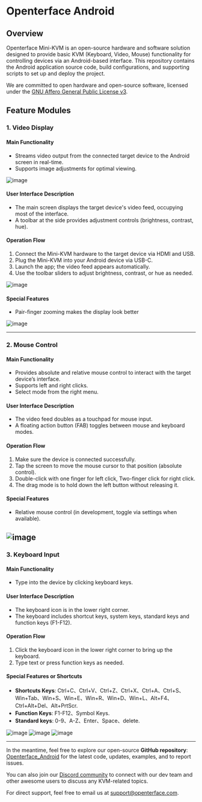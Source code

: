 # Openterface Android

## Overview

Openterface Mini-KVM is an open-source hardware and software solution designed to provide basic KVM (Keyboard, Video, Mouse) functionality for controlling devices via an Android-based interface. This repository contains the Android application source code, build configurations, and supporting scripts to set up and deploy the project.

We are committed to open hardware and open-source software, licensed under the [GNU Affero General Public License v3](LICENSE).

## Feature Modules

### 1. Video Display

#### Main Functionality

-   Streams video output from the connected target device to the Android screen in real-time.
-   Supports image adjustments for optimal viewing.

![image](../../images/android/videoConnect.jpg)

#### User Interface Description

-   The main screen displays the target device's video feed, occupying most of the interface.
-   A toolbar at the side provides adjustment controls (brightness, contrast, hue).

#### Operation Flow

1. Connect the Mini-KVM hardware to the target device via HDMI and USB.
2. Plug the Mini-KVM into your Android device via USB-C.
3. Launch the app; the video feed appears automatically.
4. Use the toolbar sliders to adjust brightness, contrast, or hue as needed.

![image](../../images/android/colorSetting.jpg)

#### Special Features

-   Pair-finger zooming makes the display look better

![image](../../images/android/enlargeAndSideBar.jpg)

---

### 2. Mouse Control

#### Main Functionality

-   Provides absolute and relative mouse control to interact with the target device’s interface.
-   Supports left and right clicks.
-   Select mode from the right menu.

#### User Interface Description

-   The video feed doubles as a touchpad for mouse input.
-   A floating action button (FAB) toggles between mouse and keyboard modes.

#### Operation Flow

1. Make sure the device is connected successfully.
2. Tap the screen to move the mouse cursor to that position (absolute control).
3. Double-click with one finger for left click, Two-finger click for right click.
4. The drag mode is to hold down the left button without releasing it.

#### Special Features

-   Relative mouse control (in development, toggle via settings when available).

## ![image](../../images/android/mouseThouchMode.jpg)

### 3. Keyboard Input

#### Main Functionality

-   Type into the device by clicking keyboard keys.

#### User Interface Description

-   The keyboard icon is in the lower right corner.
-   The keyboard includes shortcut keys, system keys, standard keys and function keys (F1-F12).

#### Operation Flow

1. Click the keyboard icon in the lower right corner to bring up the keyboard.
2. Type text or press function keys as needed.

#### Special Features or Shortcuts

-   **Shortcuts Keys**: Ctrl+C、Ctrl+V、Ctrl+Z、Ctrl+X、Ctrl+A、Ctrl+S、
    Win+Tab、Win+S、Win+E、Win+R、Win+D、Win+L、Alt+F4、Ctrl+Alt+Del、Alt+PrtScr.
-   **Function Keys**: F1-F12、Symbol Keys.
-   **Standard keys**: 0-9、A-Z、Enter、Space、delete.

![image](../../images/android/enlargeAndKeyBoard.jpg)
![image](../../images/android/keyBoardFunction.jpg)
![image](../../images/android/keyBoardSystem.jpg)

---

In the meantime, feel free to explore our open-source **GitHub repository**: [Openterface_Android](https://github.com/TechxArtisanStudio/Openterface_Android) for the latest code, updates, examples, and to report issues.

You can also join our [Discord community](/discord) to connect with our dev team and other awesome users to discuss any KVM-related topics.

For direct support, feel free to email us at [support@openterface.com](mailto:support@openterface.com).
